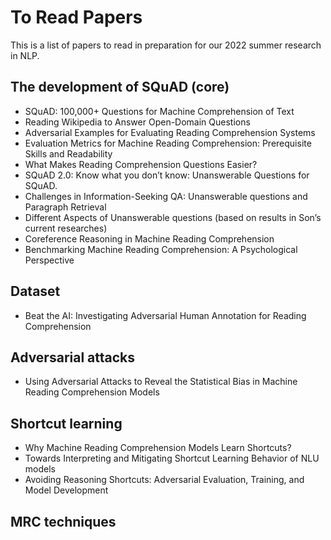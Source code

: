 # To Read Papers

This is a list of papers to read in preparation for our 2022 summer research in NLP. 

## The development of SQuAD (core)
* SQuAD: 100,000+ Questions for Machine Comprehension of Text
* Reading Wikipedia to Answer Open-Domain Questions
* Adversarial Examples for Evaluating Reading Comprehension Systems
* Evaluation Metrics for Machine Reading Comprehension: Prerequisite Skills and Readability
* What Makes Reading Comprehension Questions Easier?
* SQuAD 2.0: Know what you don’t know: Unanswerable Questions for SQuAD.
* Challenges in Information-Seeking QA: Unanswerable questions and Paragraph Retrieval
* Different Aspects of Unanswerable questions (based on results in Son’s current researches) 
* Coreference Reasoning in Machine Reading Comprehension 
* Benchmarking Machine Reading Comprehension: A Psychological Perspective


## Dataset
* Beat the AI: Investigating Adversarial Human Annotation for Reading Comprehension

## Adversarial attacks
* Using Adversarial Attacks to Reveal the Statistical Bias in Machine Reading Comprehension Models

## Shortcut learning
* Why Machine Reading Comprehension Models Learn Shortcuts? 
* Towards Interpreting and Mitigating Shortcut Learning Behavior of NLU models
* Avoiding Reasoning Shortcuts: Adversarial Evaluation, Training, and Model Development

## MRC techniques







